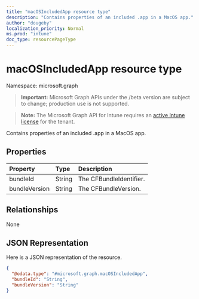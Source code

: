 ```yaml
---
title: "macOSIncludedApp resource type"
description: "Contains properties of an included .app in a MacOS app."
author: "dougeby"
localization_priority: Normal
ms.prod: "intune"
doc_type: resourcePageType
---
```


# macOSIncludedApp resource type

Namespace: microsoft.graph

> **Important:** Microsoft Graph APIs under the /beta version are subject to change; production use is not supported.

> **Note:** The Microsoft Graph API for Intune requires an [active Intune license](https://go.microsoft.com/fwlink/?linkid=839381) for the tenant.

Contains properties of an included .app in a MacOS app.

## Properties
|Property|Type|Description|
|:---|:---|:---|
|bundleId|String|The CFBundleIdentifier.|
|bundleVersion|String|The CFBundleVersion.|

## Relationships
None

## JSON Representation
Here is a JSON representation of the resource.
<!-- {
  "blockType": "resource",
  "@odata.type": "microsoft.graph.macOSIncludedApp"
}
-->
``` json
{
  "@odata.type": "#microsoft.graph.macOSIncludedApp",
  "bundleId": "String",
  "bundleVersion": "String"
}
```




